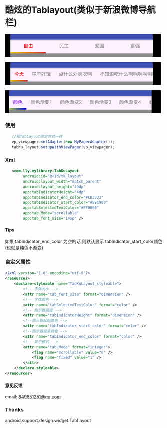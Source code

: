 # 酷炫的Tablayout(类似于新浪微博导航栏)
![效果图](https://github.com/ght199266/TabKuLayout/blob/master/app/src/main/image/test1.gif)

![效果图](https://github.com/ght199266/TabKuLayout/blob/master/app/src/main/image/test2.gif)

![效果图](https://github.com/ght199266/TabKuLayout/blob/master/app/src/main/image/test3.gif)

### 使用
```java
   //和TabLayout绑定方式一样
   vp_viewpager.setAdapter(new MyPagerAdapter());
   tabKu_layout.setupWithViewPager(vp_viewpager);
```

### Xml
```xml
   <com.lly.mylibrary.TabKuLayout
        android:id="@+id/tk_layout"
        android:layout_width="match_parent"
        android:layout_height="40dp"
        app:tabIndicatorHeight="4dp"
        app:tabIndicator_end_color="#CD3333"
        app:tabIndicator_start_color="#EEC900"
        app:tabSelectedTextColor="#EE0000"
        app:tab_Mode="scrollable"
        app:tab_font_size="14sp" />
```

#### Tips
如果 tabIndicator_end_color 为空的话 则默认显示 tabIndicator_start_color颜色(也就是纯色不渐变)

### 自定义属性
```xml
<?xml version="1.0" encoding="utf-8"?>
<resources>
    <declare-styleable name="TabKuLayout_styleable">
        <!-- 字体大小 -->
        <attr name="tab_font_size" format="dimension" />
        <!-- 字体颜色 -->
        <attr name="tabSelectedTextColor" format="color" />
        <!-- 指示器高度 -->
        <attr name="tabIndicatorHeight" format="dimension" />
        <!--指示器起始颜色 -->
        <attr name="tabIndicator_start_color" format="color" />
        <!--指示器结束颜色 -->
        <attr name="tabIndicator_end_color" format="color" />
        <!-- 显示模式 -->
        <attr name="tab_Mode" format="integer">
            <flag name="scrollable" value="0" />
            <flag name="fixed" value="1" />
        </attr>
    </declare-styleable>
</resources>
```

#### 意见反馈
email: 849851251@qq.com

### Thanks
android.support.design.widget.TabLayout